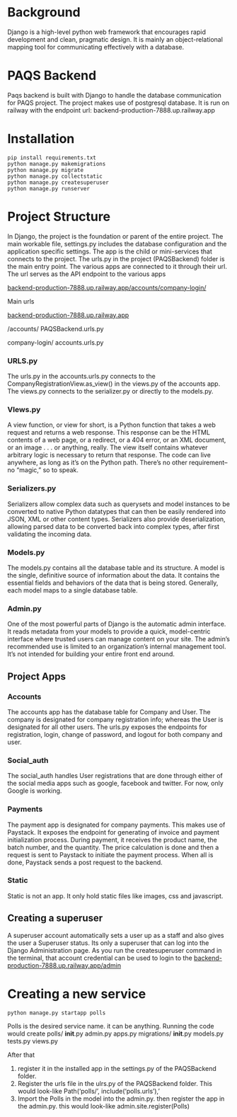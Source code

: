 # Background

Django is a high-level python web framework that encourages rapid development and clean, pragmatic design. It is mainly an object-relational mapping tool for communicating effectively with a database.

# PAQS Backend

Paqs backend is built with Django to handle the database communication for PAQS project. The project makes use of postgresql database. It is run on railway with the endpoint url: backend-production-7888.up.railway.app

# Installation

```commandLine
pip install requirements.txt
python manage.py makemigrations
python manage.py migrate
python manage.py collectstatic
python manage.py createsuperuser
python manage.py runserver
```

# Project Structure

In Django, the project is the foundation or parent of the entire project. The main workable file, settings.py includes the database configuration and the application specific settings. The app is the child or mini-services that connects to the project. The urls.py in the project (PAQSBackend) folder is the main entry point. The various apps are connected to it through their url. The url serves as the API endpoint to the various apps

[backend-production-7888.up.railway.app/accounts/company-login/](backend-production-7888.up.railway.app/accounts/company-login/)

Main urls

[backend-production-7888.up.railway.app](backend-production-7888.up.railway.app)

/accounts/
PAQSBackend.urls.py

company-login/
accounts.urls.py

### URLS.py

The urls.py in the accounts.urls.py connects to the CompanyRegistrationView.as_view() in the views.py of the accounts app. The views.py connects to the serializer.py or directly to the models.py.

### VIews.py

A view function, or view for short, is a Python function that takes a web request and returns a web response. This response can be the HTML contents of a web page, or a redirect, or a 404 error, or an XML document, or an image . . . or anything, really. The view itself contains whatever arbitrary logic is necessary to return that response. The code can live anywhere, as long as it’s on the Python path. There’s no other requirement–no “magic,” so to speak.

### Serializers.py

Serializers allow complex data such as querysets and model instances to be converted to native Python datatypes that can then be easily rendered into JSON, XML or other content types. Serializers also provide deserialization, allowing parsed data to be converted back into complex types, after first validating the incoming data.

### Models.py

The models.py contains all the database table and its structure. A model is the single, definitive source of information about the data. It contains the essential fields and behaviors of the data that is being stored. Generally, each model maps to a single database table.

### Admin.py

One of the most powerful parts of Django is the automatic admin interface. It reads metadata from your models to provide a quick, model-centric interface where trusted users can manage content on your site. The admin’s recommended use is limited to an organization’s internal management tool. It’s not intended for building your entire front end around.

## Project Apps

### Accounts

The accounts app has the database table for Company and User. The company is designated for company registration info; whereas the User is designated for all other users. The urls.py exposes the endpoints for registration, login, change of password, and logout for both company and user.

### Social_auth

The social_auth handles User registrations that are done through either of the social media apps such as google, facebook and twitter. For now, only Google is working.

### Payments

The payment app is designated for company payments. This makes use of Paystack. It exposes the endpoint for generating of invoice and payment initialization process. During payment, it receives the product name, the batch number, and the quantity. The price calculation is done and then a request is sent to Paystack to initiate the payment process. When all is done, Paystack sends a post request to the backend.

### Static

Static is not an app. It only hold static files like images, css and javascript.

## Creating a superuser

A superuser account automatically sets a user up as a staff and also gives the user a Superuser status. Its only a superuser that can log into the Django Administration page. As you run the createsuperuser command in the terminal, that account credential can be used to login to the [backend-production-7888.up.railway.app/admin](backend-production-7888.up.railway.app/admin)

# Creating a new service

```commandLine
python manage.py startapp polls
```

Polls is the desired service name. it can be anything. Running the code would create
polls/
**init**.py
admin.py
apps.py
migrations/
**init**.py
models.py
tests.py
views.py

After that

1. register it in the installed app in the settings.py of the PAQSBackend folder.
2. Register the urls file in the ulrs.py of the PAQSBackend folder. This would look-like
   Path(‘polls/’, include(‘polls.urls’),’
3. Import the Polls in the model into the admin.py. then register the app in the admin.py. this would look-like admin.site.register(Polls)
